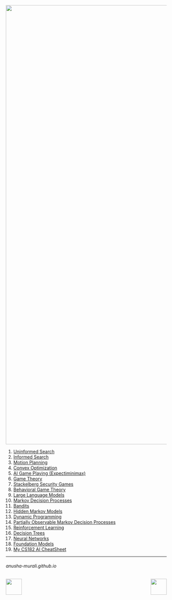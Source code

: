 
<p align="center">
<img width="1375" alt="cs182_title" src="https://github.com/user-attachments/assets/d5b505a3-9adb-417f-a1b1-a1166b15398e" />
</p>

1. [Uninformed Search](./uninformed.md)
2. [Informed Search](./informed.md)
3. [Motion Planning](./motion.md)
4. [Convex Optimization](./convex.md)
5. [AI Game Playing (Expectiminimax)](./ai_game.md)
6. [Game Theory](./game.md)
7. [Stackelberg Security Games](./stackelberg.md)
8. [Behavioral Game Theory](./behavioral.md)
9. [Large Language Models](./llm.md)
10. [Markov Decision Processes](./markov.md)
11. [Bandits](./bandits.md)
12. [Hidden Markov Models](./hmm.md)
13. [Dynamic Programming](./dp.md)
14. [Partially Observable Markov Decision Processes](./pomdp.md)
15. [Reinforcement Learning](./reinforcement.md)
16. [Decision Trees](./decision_trees.md)
17. [Neural Networks](./neural_nets.md)
18. [Foundation Models](./fm.md)
19. [My CS182 AI CheatSheet](./cheatsheet.md)

* * *
###### anusha-murali.github.io

<img src="https://github.com/anusha-murali/anusha-murali.github.io/assets/111596338/639243aa-2857-4595-a65a-7852762bb002" width="50" height="50" align="left">

[<img src="https://github.com/user-attachments/assets/989cfb30-4fb8-40f8-a812-8a054869aa32" width="50" height="50" align="right">](../index.md)
